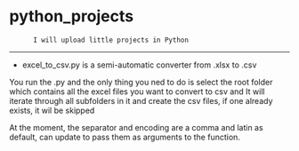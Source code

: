# python_projects
          I will upload little projects in Python
------------------------------------------------------------

* excel_to_csv.py is a semi-automatic converter from .xlsx to .csv

You run the .py and the only thing you ned to do is select the root folder which 
contains all the excel files you want to convert to csv and It will iterate through all subfolders
in it and create the csv files, if one already exists, it wil be skipped

At the moment, the separator and encoding are a comma and latin as default, can update to pass them as 
arguments to the function.
